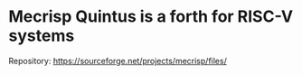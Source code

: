 # Mecrisp Quintus is a forth for RISC-V systems

Repository:
https://sourceforge.net/projects/mecrisp/files/


